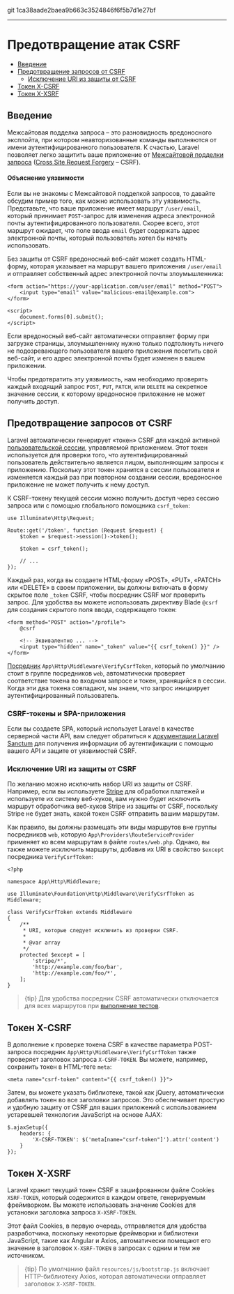 git 1ca38aade2baea9b663c3524846f6f5b7d1e27bf

---

# Предотвращение атак CSRF

- [Введение](#csrf-introduction)
- [Предотвращение запросов от CSRF](#preventing-csrf-requests)
    - [Исключение URI из защиты от CSRF](#csrf-excluding-uris)
- [Токен X-CSRF](#csrf-x-csrf-token)
- [Токен X-XSRF](#csrf-x-xsrf-token)

<a name="csrf-introduction"></a>
## Введение

Межсайтовая подделка запроса – это разновидность вредоносного эксплойта, при котором неавторизованные команды выполняются от имени аутентифицированного пользователя. К счастью, Laravel позволяет легко защитить ваше приложение от [Межсайтовой подделки запроса](https://ru.wikipedia.org/wiki/Межсайтовая_подделка_запроса) ([Сross Site Request Forgery](https://en.wikipedia.org/wiki/Cross-site_request_forgery) – CSRF).

<a name="csrf-explanation"></a>
#### Объяснение уязвимости

Если вы не знакомы с Межсайтовой подделкой запросов, то давайте обсудим пример того, как можно использовать эту уязвимость. Представьте, что ваше приложение имеет маршрут `/user/email`, который принимает `POST`-запрос для изменения адреса электронной почты аутентифицированного пользователя. Скорее всего, этот маршрут ожидает, что поле ввода `email` будет содержать адрес электронной почты, который пользователь хотел бы начать использовать.

Без защиты от CSRF вредоносный веб-сайт может создать HTML-форму, которая указывает на маршрут вашего приложения `/user/email` и отправляет собственный адрес электронной почты злоумышленника:

    <form action="https://your-application.com/user/email" method="POST">
        <input type="email" value="malicious-email@example.com">
    </form>

    <script>
        document.forms[0].submit();
    </script>

Если вредоносный веб-сайт автоматически отправляет форму при загрузке страницы, злоумышленнику нужно только подтолкнуть ничего не подозревающего пользователя вашего приложения посетить свой веб-сайт, и его адрес электронной почты будет изменен в вашем приложении.

Чтобы предотвратить эту уязвимость, нам необходимо проверять каждый входящий запрос `POST`, `PUT`, `PATCH`, или `DELETE` на секретное значение сессии, к которому вредоносное приложение не может получить доступ.

<a name="preventing-csrf-requests"></a>
## Предотвращение запросов от CSRF

Laravel автоматически генерирует «токен» CSRF для каждой активной [пользовательской сессии](/docs/{{version}}/session), управляемой приложением. Этот токен используется для проверки того, что аутентифицированный пользователь действительно является лицом, выполняющим запросы к приложению. Поскольку этот токен хранится в сессии пользователя и изменяется каждый раз при повторном создании сессии, вредоносное приложение не может получить к нему доступ.

К CSRF-токену текущей сессии можно получить доступ через сессию запроса или с помощью глобального помощника `csrf_token`:

    use Illuminate\Http\Request;

    Route::get('/token', function (Request $request) {
        $token = $request->session()->token();

        $token = csrf_token();

        // ...
    });

Каждый раз, когда вы создаете HTML-форму «POST», «PUT», «PATCH» или «DELETE» в своем приложении, вы должны включать в форму скрытое поле `_token` CSRF, чтобы посредник CSRF мог проверить запрос. Для удобства вы можете использовать директиву Blade `@csrf` для создания скрытого поля ввода, содержащего токен:

    <form method="POST" action="/profile">
        @csrf

        <!-- Эквивалентно ... -->
        <input type="hidden" name="_token" value="{{ csrf_token() }}" />
    </form>

[Посредник](/docs/{{version}}/middleware) `App\Http\Middleware\VerifyCsrfToken`, который по умолчанию стоит в группе посредников `web`, автоматически проверяет соответствие токена во входном запросе и токен, хранящийся в сессии. Когда эти два токена совпадают, мы знаем, что запрос инициирует аутентифицированный пользователь.

<a name="csrf-tokens-and-spas"></a>
### CSRF-токены и SPA-приложения

Если вы создаете SPA, который использует Laravel в качестве серверной части API, вам следует обратиться к [документации Laravel Sanctum](/docs/{{version}}/sanctum) для получения информации об аутентификации с помощью вашего API и защите от уязвимостей CSRF.

<a name="csrf-excluding-uris"></a>
### Исключение URI из защиты от CSRF

По желанию можно исключить набор URI из защиты от CSRF. Например, если вы используете [Stripe](https://stripe.com) для обработки платежей и используете их систему веб-хуков, вам нужно будет исключить маршрут обработчика веб-хуков Stripe из защиты от CSRF, поскольку Stripe не будет знать, какой токен CSRF отправить вашим маршрутам.

Как правило, вы должны размещать эти виды маршрутов вне группы посредников `web`, которую `App\Providers\RouteServiceProvider` применяет ко всем маршрутам в файле `routes/web.php`. Однако, вы также можете исключить маршруты, добавив их URI в свойство `$except` посредника `VerifyCsrfToken`:

    <?php

    namespace App\Http\Middleware;

    use Illuminate\Foundation\Http\Middleware\VerifyCsrfToken as Middleware;

    class VerifyCsrfToken extends Middleware
    {
        /**
         * URI, которые следует исключить из проверки CSRF.
         *
         * @var array
         */
        protected $except = [
            'stripe/*',
            'http://example.com/foo/bar',
            'http://example.com/foo/*',
        ];
    }

> {tip} Для удобства посредник CSRF автоматически отключается для всех маршрутов при [выполнение тестов](/docs/{{version}}/testing).

<a name="csrf-x-csrf-token"></a>
## Токен X-CSRF

В дополнение к проверке токена CSRF в качестве параметра POST-запроса посредник `App\Http\Middleware\VerifyCsrfToken` также проверяет заголовок запроса `X-CSRF-TOKEN`. Вы можете, например, сохранить токен в HTML-теге `meta`:

    <meta name="csrf-token" content="{{ csrf_token() }}">

Затем, вы можете указать библиотеке, такой как jQuery, автоматически добавлять токен во все заголовки запросов. Это обеспечивает простую и удобную защиту от CSRF для ваших приложений с использованием устаревшей технологии JavaScript на основе AJAX:

    $.ajaxSetup({
        headers: {
            'X-CSRF-TOKEN': $('meta[name="csrf-token"]').attr('content')
        }
    });

<a name="csrf-x-xsrf-token"></a>
## Токен X-XSRF

Laravel хранит текущий токен CSRF в зашифрованном файле Cookies `XSRF-TOKEN`, который содержится в каждом ответе, генерируемым фреймворком. Вы можете использовать значение Cookies для установки заголовка запроса `X-XSRF-TOKEN`.

Этот файл Cookies, в первую очередь, отправляется для удобства разработчика, поскольку некоторые фреймворки и библиотеки JavaScript, такие как Angular и Axios, автоматически помещают его значение в заголовок `X-XSRF-TOKEN` в запросах с одним и тем же источником.

> {tip} По умолчанию файл `resources/js/bootstrap.js` включает HTTP-библиотеку Axios, которая автоматически отправляет заголовок `X-XSRF-TOKEN`.
